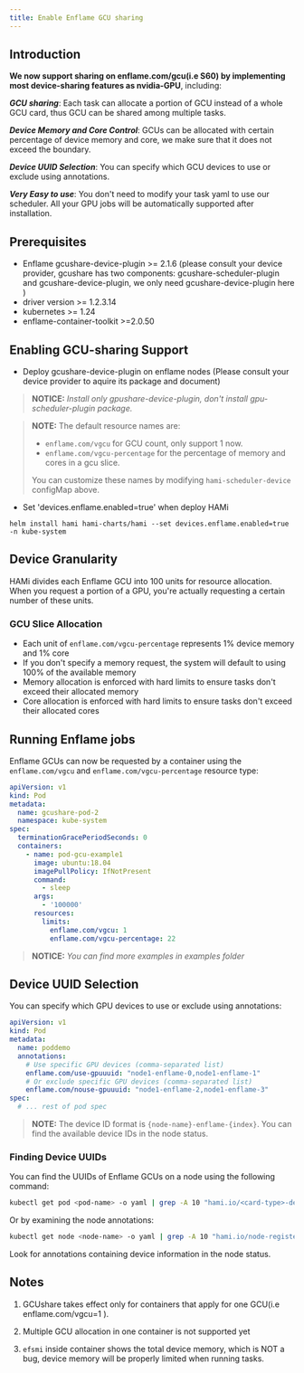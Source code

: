 ```yaml
---
title: Enable Enflame GCU sharing
---
```


## Introduction

**We now support sharing on enflame.com/gcu(i.e S60) by implementing most device-sharing features as nvidia-GPU**, including:

***GCU sharing***: Each task can allocate a portion of GCU instead of a whole GCU card, thus GCU can be shared among multiple tasks.

***Device Memory and Core Control***: GCUs can be allocated with certain percentage of device memory and core, we make sure that it does not exceed the boundary.

***Device UUID Selection***: You can specify which GCU devices to use or exclude using annotations.

***Very Easy to use***: You don't need to modify your task yaml to use our scheduler. All your GPU jobs will be automatically supported after installation.

## Prerequisites

* Enflame gcushare-device-plugin >= 2.1.6 (please consult your device provider, gcushare has two components: gcushare-scheduler-plugin and gcushare-device-plugin, we only need gcushare-device-plugin here )
* driver version >= 1.2.3.14
* kubernetes >= 1.24
* enflame-container-toolkit >=2.0.50

## Enabling GCU-sharing Support

* Deploy gcushare-device-plugin on enflame nodes (Please consult your device provider to aquire its package and document)

> **NOTICE:** *Install only gpushare-device-plugin, don't install gpu-scheduler-plugin package.*

> **NOTE:** The default resource names are:
> - `enflame.com/vgcu` for GCU count, only support 1 now.
> - `enflame.com/vgcu-percentage` for the percentage of memory and cores in a gcu slice.
>
> You can customize these names by modifying `hami-scheduler-device` configMap above.

* Set 'devices.enflame.enabled=true' when deploy HAMi

```
helm install hami hami-charts/hami --set devices.enflame.enabled=true -n kube-system
```

## Device Granularity

HAMi divides each Enflame GCU into 100 units for resource allocation. When you request a portion of a GPU, you're actually requesting a certain number of these units.

### GCU Slice Allocation

- Each unit of `enflame.com/vgcu-percentage` represents 1% device memory and 1% core
- If you don't specify a memory request, the system will default to using 100% of the available memory
- Memory allocation is enforced with hard limits to ensure tasks don't exceed their allocated memory
- Core allocation is enforced with hard limits to ensure tasks don't exceed their allocated cores

## Running Enflame jobs

Enflame GCUs can now be requested by a container
using the `enflame.com/vgcu` and `enflame.com/vgcu-percentage`  resource type:

```yaml
apiVersion: v1
kind: Pod
metadata:
  name: gcushare-pod-2
  namespace: kube-system
spec:
  terminationGracePeriodSeconds: 0
  containers:
    - name: pod-gcu-example1
      image: ubuntu:18.04
      imagePullPolicy: IfNotPresent
      command:
        - sleep
      args:
        - '100000'
      resources:
        limits:
          enflame.com/vgcu: 1
          enflame.com/vgcu-percentage: 22
```

> **NOTICE:** *You can find more examples in examples folder*

## Device UUID Selection

You can specify which GPU devices to use or exclude using annotations:

```yaml
apiVersion: v1
kind: Pod
metadata:
  name: poddemo
  annotations:
    # Use specific GPU devices (comma-separated list)
    enflame.com/use-gpuuuid: "node1-enflame-0,node1-enflame-1"
    # Or exclude specific GPU devices (comma-separated list)
    enflame.com/nouse-gpuuuid: "node1-enflame-2,node1-enflame-3"
spec:
  # ... rest of pod spec
```

> **NOTE:** The device ID format is `{node-name}-enflame-{index}`. You can find the available device IDs in the node status.

### Finding Device UUIDs

You can find the UUIDs of Enflame GCUs on a node using the following command:

```bash
kubectl get pod <pod-name> -o yaml | grep -A 10 "hami.io/<card-type>-devices-allocated"
```

Or by examining the node annotations:

```bash
kubectl get node <node-name> -o yaml | grep -A 10 "hami.io/node-register-<card-type>"
```

Look for annotations containing device information in the node status.

## Notes

1. GCUshare takes effect only for containers that apply for one GCU(i.e enflame.com/vgcu=1 ).

2. Multiple GCU allocation in one container is not supported yet

3. `efsmi` inside container shows the total device memory, which is NOT a bug, device memory will be properly limited when running tasks.